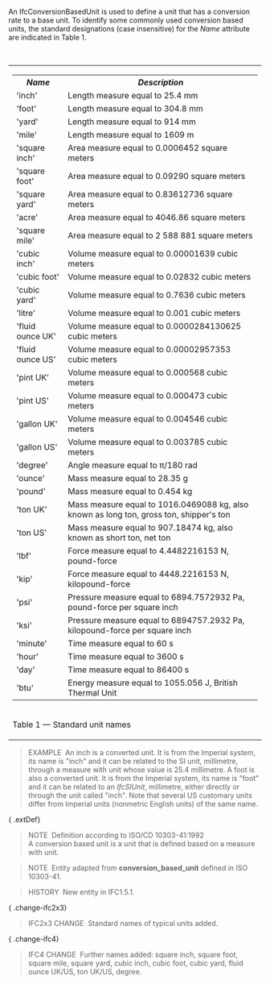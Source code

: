 ﻿An IfcConversionBasedUnit is used to define a unit that has a conversion rate to a base unit. To identify some commonly used conversion based units, the standard designations (case insensitive) for the _Name_ attribute are indicated in Table 1.

&nbsp;

<table>
<tr><td>
<table class="gridtable">
	<tr><th><em><b>Name</b></em></th>	<th><em><b>Description</b></em></th></tr>
	<tr><td>'inch'</td>		<td>Length measure equal to 25.4 mm</td></tr>
	<tr><td>'foot'</td>		<td>Length measure equal to 304.8 mm</td></tr>
	<tr><td>'yard'</td>		<td>Length measure equal to 914 mm</td></tr>
	<tr><td>'mile'</td>		<td>Length measure equal to 1609 m</td></tr>
	<tr><td>'square inch'</td>	<td>Area measure equal to 0.0006452 square meters</td></tr>
	<tr><td>'square foot'</td>	<td>Area measure equal to 0.09290 square meters</td></tr>
	<tr><td>'square yard'</td>	<td>Area measure equal to 0.83612736 square meters</td></tr>
	<tr><td>'acre'</td>		<td>Area measure equal to 4046.86 square meters</td></tr>
	<tr><td>'square mile'</td>	<td>Area measure equal to 2 588 881 square meters</td></tr>
	<tr><td>'cubic inch'</td>	<td>Volume measure equal to 0.00001639 cubic meters</td></tr>
	<tr><td>'cubic foot'</td>	<td>Volume measure equal to 0.02832 cubic meters</td></tr>
	<tr><td>'cubic yard'</td>	<td>Volume measure equal to 0.7636 cubic meters</td></tr>
	<tr><td>'litre'</td>		<td>Volume measure equal to 0.001 cubic meters</td></tr>
	<tr><td>'fluid ounce UK'</td>	<td>Volume measure equal to 0.0000284130625 cubic meters</td></tr>
	<tr><td>'fluid ounce US'</td>	<td>Volume measure equal to 0.00002957353 cubic meters</td></tr>
	<tr><td>'pint UK'</td>		<td>Volume measure equal to 0.000568 cubic meters</td></tr>
	<tr><td>'pint US'</td>		<td>Volume measure equal to 0.000473 cubic meters</td></tr>
	<tr><td>'gallon UK'</td>	<td>Volume measure equal to 0.004546 cubic meters</td></tr>
	<tr><td>'gallon US'</td>	<td>Volume measure equal to 0.003785 cubic meters</td></tr>
	<tr><td>'degree'</td>		<td>Angle measure equal to &pi;/180 rad</td></tr>
	<tr><td>'ounce'</td>		<td>Mass measure equal to 28.35 g</td></tr>
	<tr><td>'pound'</td>		<td>Mass measure equal to 0.454 kg</td></tr>
	<tr><td>'ton UK'</td>		<td>Mass measure equal to 1016.0469088 kg, also known as long ton, gross ton, shipper's ton</td></tr>
	<tr><td>'ton US'</td>		<td>Mass measure equal to 907.18474 kg, also known as short ton, net ton</td></tr>
	<tr><td>'lbf'</td>		<td>Force measure equal to 4.4482216153 N, pound-force</td></tr>
	<tr><td>'kip'</td>		<td>Force measure equal to 4448.2216153 N, kilopound-force</td></tr>
	<tr><td>'psi'</td>		<td>Pressure measure equal to 6894.7572932 Pa, pound-force per square inch</td></tr>
	<tr><td>'ksi'</td>		<td>Pressure measure equal to 6894757.2932 Pa, kilopound-force per square inch</td></tr>
	<tr><td>'minute'</td>		<td>Time measure equal to 60 s</td></tr>
	<tr><td>'hour'</td>		<td>Time measure equal to 3600 s</td></tr>
	<tr><td>'day'</td>		<td>Time measure equal to 86400 s</td></tr>
	<tr><td>'btu'</td>		<td>Energy measure equal to 1055.056 J, British Thermal Unit</td></tr>
</table>
</td></tr>
<tr><td><p class="table">Table 1 &mdash; Standard unit names</p></td></tr>
</table>

> EXAMPLE&nbsp; An inch is a converted unit. It is from the Imperial system, its name is "inch" and it can be related to the SI unit, millimetre, through a measure with unit whose value is 25.4 millimetre. A foot is also a converted unit. It is from the Imperial system, its name is "foot" and it can be related to an _IfcSIUnit_, millimetre, either directly or through the unit called "inch". Note that several US customary units differ from Imperial units (nonmetric English units) of the same name.

{ .extDef}
> NOTE&nbsp; Definition according to ISO/CD 10303-41:1992  
> A conversion based unit is a unit that is defined based on a measure with unit.

> NOTE&nbsp; Entity adapted from **conversion_based_unit** defined in ISO 10303-41.

> HISTORY&nbsp; New entity in IFC1.5.1.

{ .change-ifc2x3}
> IFC2x3 CHANGE&nbsp; Standard names of typical units added.

{ .change-ifc4}
> IFC4 CHANGE&nbsp; Further names added: square inch, square foot, square mile, square yard, cubic inch, cubic foot, cubic yard, fluid ounce UK/US, ton UK/US, degree.
